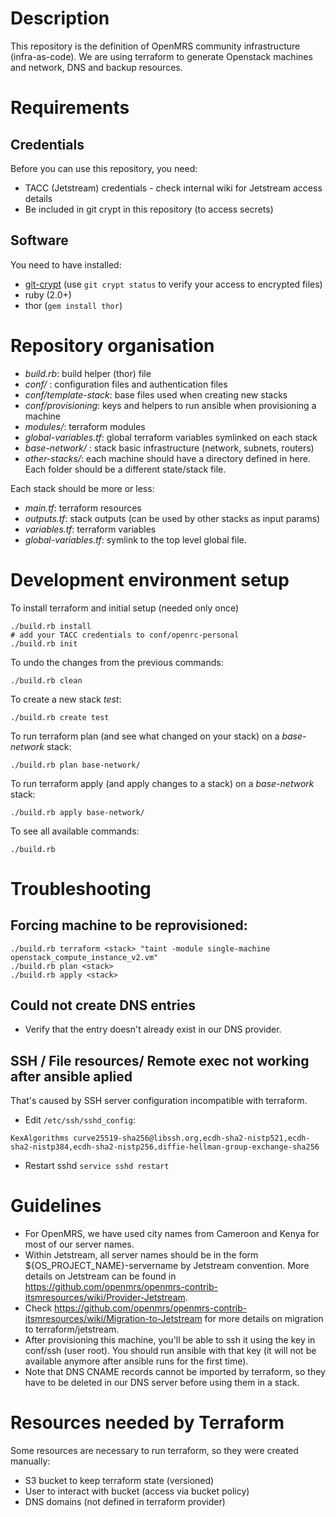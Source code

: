 # Description
This repository is the definition of OpenMRS community infrastructure (infra-as-code).
We are using terraform to generate Openstack machines and network, DNS and backup resources.

# Requirements
## Credentials
Before you can use this repository, you need:
  - TACC (Jetstream) credentials - check internal wiki for Jetstream access details
  - Be included in git crypt in this repository (to access secrets)

## Software
You need to have installed:
  - [git-crypt](https://github.com/AGWA/git-crypt/blob/master/INSTALL.md)
  (use `git crypt status` to verify your access to encrypted files)
  - ruby (2.0+)
  - thor (`gem install thor`)

# Repository organisation
  - _build.rb_: build helper (thor) file
  - _conf/_ : configuration files and authentication files
  - _conf/template-stack_: base files used when creating new stacks
  - _conf/provisioning_: keys and helpers to run ansible when provisioning a machine
  - _modules/_: terraform modules
  - _global-variables.tf_: global terraform variables symlinked on each stack
  - _base-network/_ : stack basic infrastructure (network, subnets, routers)
  - _other-stacks/_: each machine should have a directory defined in here. Each folder should be a different state/stack file.

Each stack should be more or less:
  - _main.tf_: terraform resources
  - _outputs.tf_: stack outputs (can be used by other stacks as input params)
  - _variables.tf_: terraform variables
  - _global-variables.tf_: symlink to the top level global file.

# Development environment setup
To install terraform and initial setup (needed only once)
```
./build.rb install 
# add your TACC credentials to conf/openrc-personal
./build.rb init
```

To undo the changes from the previous commands:
```
./build.rb clean
```

To create a new stack _test_:
```
./build.rb create test
```

To run terraform plan (and see what changed on your stack) on a _base-network_ stack:
```
./build.rb plan base-network/
```

To run terraform apply (and apply changes to a stack) on a _base-network_ stack:
```
./build.rb apply base-network/
```

To see all available commands:
```
./build.rb
```


# Troubleshooting

## Forcing machine to be reprovisioned:
```
./build.rb terraform <stack> "taint -module single-machine openstack_compute_instance_v2.vm"
./build.rb plan <stack>
./build.rb apply <stack>
```

## Could not create DNS entries
- Verify that the entry doesn't already exist in our DNS provider.

## SSH / File resources/ Remote exec not working after ansible aplied

That's caused by SSH server configuration incompatible with terraform.

 - Edit `/etc/ssh/sshd_config`:
```
KexAlgorithms curve25519-sha256@libssh.org,ecdh-sha2-nistp521,ecdh-sha2-nistp384,ecdh-sha2-nistp256,diffie-hellman-group-exchange-sha256
```
 - Restart sshd  `service sshd restart`


# Guidelines
  - For OpenMRS, we have used city names from Cameroon and Kenya for most of our server names.
  - Within Jetstream, all server names should be in the form ${OS_PROJECT_NAME}-servername by Jetstream convention. More details on Jetstream can be found in <https://github.com/openmrs/openmrs-contrib-itsmresources/wiki/Provider-Jetstream>.
  - Check <https://github.com/openmrs/openmrs-contrib-itsmresources/wiki/Migration-to-Jetstream> for more details on migration to terraform/jetstream.
  - After provisioning this machine, you'll be able to ssh it using the key in conf/ssh (user root). You should run ansible with that key (it will not be available anymore after ansible runs for the first time).
  - Note that DNS CNAME records cannot be imported by terraform, so they have to be deleted in our DNS server before using them in a stack.

# Resources needed by Terraform
Some resources are necessary to run terraform, so they were created manually:
  - S3 bucket to keep terraform state (versioned)
  - User to interact with bucket (access via bucket policy)
  - DNS domains (not defined in terraform provider)
